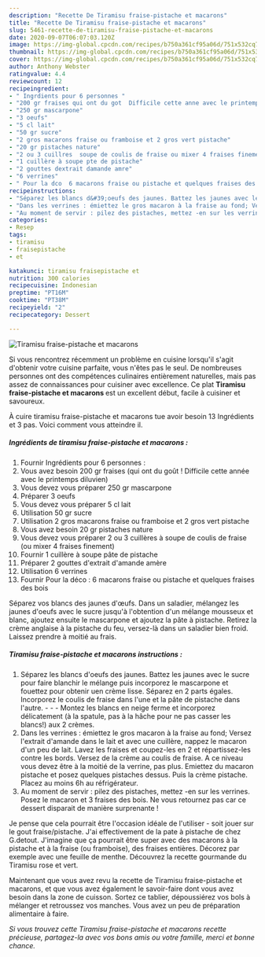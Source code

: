 ```yaml
---
description: "Recette De Tiramisu fraise-pistache et macarons"
title: "Recette De Tiramisu fraise-pistache et macarons"
slug: 5461-recette-de-tiramisu-fraise-pistache-et-macarons
date: 2020-09-07T06:07:03.120Z
image: https://img-global.cpcdn.com/recipes/b750a361cf95a06d/751x532cq70/tiramisu-fraise-pistache-et-macarons-photo-principale-de-la-recette.jpg
thumbnail: https://img-global.cpcdn.com/recipes/b750a361cf95a06d/751x532cq70/tiramisu-fraise-pistache-et-macarons-photo-principale-de-la-recette.jpg
cover: https://img-global.cpcdn.com/recipes/b750a361cf95a06d/751x532cq70/tiramisu-fraise-pistache-et-macarons-photo-principale-de-la-recette.jpg
author: Anthony Webster
ratingvalue: 4.4
reviewcount: 12
recipeingredient:
- " Ingrdients pour 6 personnes "
- "200 gr fraises qui ont du got  Difficile cette anne avec le printemps diluvien"
- "250 gr mascarpone"
- "3 oeufs"
- "5 cl lait"
- "50 gr sucre"
- "2 gros macarons fraise ou framboise et 2 gros vert pistache"
- "20 gr pistaches nature"
- "2 ou 3 cuillres  soupe de coulis de fraise ou mixer 4 fraises finement"
- "1 cuillère à soupe pte de pistache"
- "2 gouttes dextrait damande amre"
- "6 verrines"
- " Pour la dco  6 macarons fraise ou pistache et quelques fraises des bois"
recipeinstructions:
- "Séparez les blancs d&#39;oeufs des jaunes. Battez les jaunes avec le sucre pour faire blanchir le mélange puis incorporez le mascarpone et fouettez pour obtenir uen crème lisse. Séparez en 2 parts égales. Incorporez le coulis de fraise dans l&#39;une et la pâte de pistache dans l&#39;autre.  - Montez les blancs en neige ferme et incorporez délicatement (à la spatule, pas à la hâche pour ne pas casser les blancs!) aux 2 crèmes."
- "Dans les verrines : émiettez le gros macaron à la fraise au fond; Versez l&#39;extrait d&#39;amande dans le lait et avec une cuillère, nappez le macaron d&#39;un peu de lait. Lavez les fraises et coupez-les en 2 et répartissez-les contre les bords. Versez de la crème au coulis de fraise. A ce niveau vous devez être à la moitié de la verrine, pas plus. Emiettez du macaron pistache et posez quelques pistaches dessus. Puis la crème pistache. Placez au moins 6h au réfrigérateur."
- "Au moment de servir : pilez des pistaches, mettez -en sur les verrines. Posez le macaron et 3 fraises des bois. Ne vous retournez pas car ce dessert disparait de manière surprenante !"
categories:
- Resep
tags:
- tiramisu
- fraisepistache
- et

katakunci: tiramisu fraisepistache et 
nutrition: 300 calories
recipecuisine: Indonesian
preptime: "PT16M"
cooktime: "PT38M"
recipeyield: "2"
recipecategory: Dessert

---
```



![Tiramisu fraise-pistache et macarons](https://img-global.cpcdn.com/recipes/b750a361cf95a06d/751x532cq70/tiramisu-fraise-pistache-et-macarons-photo-principale-de-la-recette.jpg)

Si vous rencontrez récemment un problème en cuisine lorsqu'il s'agit d'obtenir votre cuisine parfaite, vous n'êtes pas le seul. De nombreuses personnes ont des compétences culinaires entièrement naturelles, mais pas assez de connaissances pour cuisiner avec excellence. Ce plat <strong> Tiramisu fraise-pistache et macarons </strong> est un excellent début, facile à cuisiner et savoureux.

<!--inarticleads1-->

À cuire tiramisu fraise-pistache et macarons tue avoir besoin 13 Ingrédients et 3 pas. Voici comment vous atteindre il.

##### Ingrédients de tiramisu fraise-pistache et macarons :

1. Fournir  Ingrédients pour 6 personnes :
1. Vous avez besoin 200 gr fraises (qui ont du goût ! Difficile cette année avec le printemps diluvien)
1. Vous devez vous préparer 250 gr mascarpone
1. Préparer 3 oeufs
1. Vous devez vous préparer 5 cl lait
1. Utilisation 50 gr sucre
1. Utilisation 2 gros macarons fraise ou framboise et 2 gros vert pistache
1. Vous avez besoin 20 gr pistaches nature
1. Vous devez vous préparer 2 ou 3 cuillères à soupe de coulis de fraise (ou mixer 4 fraises finement)
1. Fournir 1 cuillère à soupe pâte de pistache
1. Préparer 2 gouttes d&#39;extrait d&#39;amande amère
1. Utilisation 6 verrines
1. Fournir  Pour la déco : 6 macarons fraise ou pistache et quelques fraises des bois


Séparez vos blancs des jaunes d&#39;œufs. Dans un saladier, mélangez les jaunes d&#39;oeufs avec le sucre jusqu&#39;à l&#39;obtention d&#39;un mélange mousseux et blanc, ajoutez ensuite le mascarpone et ajoutez la pâte à pistache. Retirez la crème anglaise à la pistache du feu, versez-là dans un saladier bien froid. Laissez prendre à moitié au frais. 

<!--inarticleads2-->

##### Tiramisu fraise-pistache et macarons instructions :

1. Séparez les blancs d&#39;oeufs des jaunes. Battez les jaunes avec le sucre pour faire blanchir le mélange puis incorporez le mascarpone et fouettez pour obtenir uen crème lisse. Séparez en 2 parts égales. Incorporez le coulis de fraise dans l&#39;une et la pâte de pistache dans l&#39;autre. -  - - Montez les blancs en neige ferme et incorporez délicatement (à la spatule, pas à la hâche pour ne pas casser les blancs!) aux 2 crèmes.
1. Dans les verrines : émiettez le gros macaron à la fraise au fond; Versez l&#39;extrait d&#39;amande dans le lait et avec une cuillère, nappez le macaron d&#39;un peu de lait. Lavez les fraises et coupez-les en 2 et répartissez-les contre les bords. Versez de la crème au coulis de fraise. A ce niveau vous devez être à la moitié de la verrine, pas plus. Emiettez du macaron pistache et posez quelques pistaches dessus. Puis la crème pistache. Placez au moins 6h au réfrigérateur.
1. Au moment de servir : pilez des pistaches, mettez -en sur les verrines. Posez le macaron et 3 fraises des bois. Ne vous retournez pas car ce dessert disparait de manière surprenante !


Je pense que cela pourrait être l&#39;occasion idéale de l&#39;utiliser - soit jouer sur le gout fraise/pistache. J&#39;ai effectivement de la pate à pistache de chez G.detout. J&#39;imagine que ça pourrait être super avec des macarons à la pistache et à la fraise (ou framboise), des fraises entières. Décorez par exemple avec une feuille de menthe. Découvrez la recette gourmande du Tiramisu rose et vert. 

<!--inarticleads1-->

<p>
Maintenant que vous avez revu la recette de Tiramisu fraise-pistache et macarons, et que vous avez également le savoir-faire dont vous avez besoin dans la zone de cuisson. Sortez ce tablier, dépoussiérez vos bols à mélanger et retroussez vos manches. Vous avez un peu de préparation alimentaire à faire.
</p>

<p>
<i>Si vous trouvez cette Tiramisu fraise-pistache et macarons recette précieuse, partagez-la avec vos bons amis ou votre famille, merci et bonne chance.</i>
</p>
